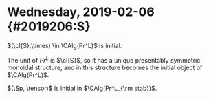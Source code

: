 Wednesday, 2019-02-06 {#2019206:S}
=====================

$(\cl{S},\times) \in \CAlg(Pr^L)$ is initial.

The unit of $Pr^L$ is $\cl{S}$, so it has a unique presentably symmetric
monoidal structure, and in this structure becomes the initial object of
$\CAlg(Pr^L)$.

$(\Sp, \tensor)$ is initial in $\CAlg(Pr^L_{\rm stab})$.
